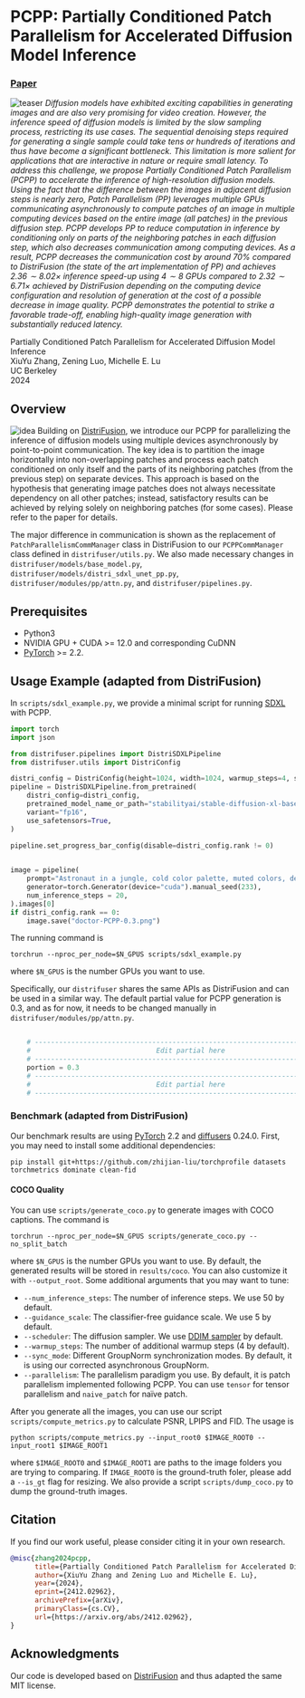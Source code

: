 # PCPP: Partially Conditioned Patch Parallelism for Accelerated Diffusion Model Inference

### [Paper](https://arxiv.org/abs/2412.02962)

![teaser](https://arxiv.org/html/2412.02962v1/extracted/6043503/img/visual.png)
*Diffusion models have exhibited exciting capabilities in generating images and are also very promising for video creation. However, the inference speed of diffusion models is limited by the slow sampling process, restricting its use cases. The sequential denoising steps required for generating a single sample could take tens or hundreds of iterations and thus have become a significant bottleneck. This limitation is more salient for applications that are interactive in nature or require small latency. To address this challenge, we propose Partially Conditioned Patch Parallelism (PCPP) to accelerate the inference of high-resolution diffusion models. Using the fact that the difference between the images in adjacent diffusion steps is nearly zero, Patch Parallelism (PP) leverages multiple GPUs communicating asynchronously to compute patches of an image in multiple computing devices based on the entire image (all patches) in the previous diffusion step. PCPP develops PP to reduce computation in inference by conditioning only on parts of the neighboring patches in each diffusion step, which also decreases communication among computing devices. As a result, PCPP decreases the communication cost by around $70\%$ compared to DistriFusion (the state of the art implementation of PP) and achieves $2.36\sim 8.02\times$ inference speed-up using $4\sim 8$ GPUs compared to $2.32\sim 6.71\times$ achieved by DistriFusion depending on the computing device configuration and resolution of generation at the cost of a possible decrease in image quality. PCPP demonstrates the potential to strike a favorable trade-off, enabling high-quality image generation with substantially reduced latency.*

Partially Conditioned Patch Parallelism for Accelerated Diffusion Model Inference
</br>
XiuYu Zhang, Zening Luo, Michelle E. Lu</br>
UC Berkeley</br>
2024

## Overview
![idea](https://arxiv.org/html/2412.02962v1/x2.png)
Building on [DistriFusion](https://github.com/mit-han-lab/distrifuser?tab=readme-ov-file), we introduce our PCPP for parallelizing the inference of diffusion models using multiple devices asynchronously by point-to-point communication. The key idea is to partition the image horizontally into non-overlapping patches and process each patch conditioned on only itself and the parts of its neighboring patches (from the previous step) on separate devices. This approach is based on the hypothesis that generating image patches does not always necessitate dependency on all other patches; instead, satisfactory results can be achieved by relying solely on neighboring patches (for some cases). Please refer to the paper for details.

The major difference in communication is shown as the replacement of `PatchParallelismCommManager` class in DistriFusion to our `PCPPCommManager` class defined in `distrifuser/utils.py`. We also made necessary changes in `distrifuser/models/base_model.py`, `distrifuser/models/distri_sdxl_unet_pp.py`, `distrifuser/modules/pp/attn.py`, and `distrifuser/pipelines.py`.



## Prerequisites

* Python3
* NVIDIA GPU + CUDA >= 12.0 and corresponding CuDNN
* [PyTorch](https://pytorch.org) >= 2.2.


## Usage Example (adapted from DistriFusion)

In `scripts/sdxl_example.py`, we provide a minimal script for running [SDXL](https://huggingface.co/docs/diffusers/en/using-diffusers/sdxl) with PCPP. 

```python
import torch
import json

from distrifuser.pipelines import DistriSDXLPipeline
from distrifuser.utils import DistriConfig

distri_config = DistriConfig(height=1024, width=1024, warmup_steps=4, split_batch=True)
pipeline = DistriSDXLPipeline.from_pretrained(
    distri_config=distri_config,
    pretrained_model_name_or_path="stabilityai/stable-diffusion-xl-base-1.0",
    variant="fp16",
    use_safetensors=True,
)

pipeline.set_progress_bar_config(disable=distri_config.rank != 0)

    
image = pipeline(
    prompt="Astronaut in a jungle, cold color palette, muted colors, detailed, 8k",
    generator=torch.Generator(device="cuda").manual_seed(233),
    num_inference_steps = 20,
).images[0]
if distri_config.rank == 0:
    image.save("doctor-PCPP-0.3.png")
```
The running command is 
```shell
torchrun --nproc_per_node=$N_GPUS scripts/sdxl_example.py
```

where `$N_GPUS` is the number GPUs you want to use.

Specifically, our `distrifuser` shares the same APIs as DistriFusion and can be used in a similar way.  The default partial value for PCPP generation is 0.3, and as for now, it needs to be changed manually in `distrifuser/modules/pp/attn.py`.
```python

    # ---------------------------------------------------------------------------- #
    #                               Edit partial here                              #
    # ---------------------------------------------------------------------------- #
    portion = 0.3
    # ---------------------------------------------------------------------------- #
    #                               Edit partial here                              #
    # ---------------------------------------------------------------------------- #

```


### Benchmark (adapted from DistriFusion)

Our benchmark results are using [PyTorch](https://pytorch.org) 2.2 and [diffusers](https://github.com/huggingface/diffusers) 0.24.0. First, you may need to install some additional dependencies:

```shell
pip install git+https://github.com/zhijian-liu/torchprofile datasets torchmetrics dominate clean-fid
```

#### COCO Quality

You can use `scripts/generate_coco.py` to generate images with COCO captions. The command is

```
torchrun --nproc_per_node=$N_GPUS scripts/generate_coco.py --no_split_batch
```

where `$N_GPUS` is the number GPUs you want to use. By default, the generated results will be stored in `results/coco`. You can also customize it with `--output_root`. Some additional arguments that you may want to tune:

* `--num_inference_steps`: The number of inference steps. We use 50 by default.
* `--guidance_scale`: The classifier-free guidance scale. We use 5 by default.
* `--scheduler`: The diffusion sampler. We use [DDIM sampler](https://huggingface.co/docs/diffusers/v0.26.3/en/api/schedulers/ddim#ddimscheduler) by default.
* `--warmup_steps`: The number of additional warmup steps (4 by default). 
* `--sync_mode`: Different GroupNorm synchronization modes. By default, it is using our corrected asynchronous GroupNorm.
* `--parallelism`: The parallelism paradigm you use. By default, it is patch parallelism implemented following PCPP. You can use `tensor` for tensor parallelism and `naive_patch` for naïve patch.

After you generate all the images, you can use our script `scripts/compute_metrics.py` to calculate PSNR, LPIPS and FID. The usage is 

```shell
python scripts/compute_metrics.py --input_root0 $IMAGE_ROOT0 --input_root1 $IMAGE_ROOT1
```

where `$IMAGE_ROOT0` and `$IMAGE_ROOT1` are paths to the image folders you are trying to comparing. If `IMAGE_ROOT0` is the ground-truth foler, please add a `--is_gt` flag for resizing. We also provide a script `scripts/dump_coco.py` to dump the ground-truth images.


## Citation

If you find our work useful, please consider citing it in your own research.

```bibtex
@misc{zhang2024pcpp,
      title={Partially Conditioned Patch Parallelism for Accelerated Diffusion Model Inference}, 
      author={XiuYu Zhang and Zening Luo and Michelle E. Lu},
      year={2024},
      eprint={2412.02962},
      archivePrefix={arXiv},
      primaryClass={cs.CV},
      url={https://arxiv.org/abs/2412.02962}, 
}
```

## Acknowledgments

Our code is developed based on [DistriFusion](https://github.com/mit-han-lab/distrifuser) and thus adapted the same MIT license.